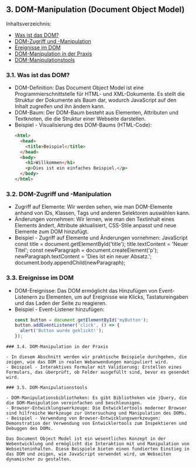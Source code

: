 ## 3. DOM-Manipulation (Document Object Model)

Inhaltsverzeichnis:

- [Was ist das DOM?](#was-ist-das-dom)
- [DOM-Zugriff und -Manipulation](#dom-zugriff-und-manipulation)
- [Ereignisse im DOM](#ereignisse-im-dom)
- [DOM-Manipulation in der Praxis](#dom-manipulation-in-der-praxis)
- [DOM-Manipulationstools](#dom-manipulationstools)

### 3.1. Was ist das DOM?

- DOM-Definition: Das Document Object Model ist eine Programmierschnittstelle für HTML- und XML-Dokumente. Es stellt die Struktur der Dokumente als Baum dar, wodurch JavaScript auf den Inhalt zugreifen und ihn ändern kann.
- DOM-Baum: Der DOM-Baum besteht aus Elementen, Attributen und Textknoten, die die Struktur einer Webseite darstellen.
- Beispiel - Visualisierung des DOM-Baums (HTML-Code):
  ```html
  <html>
    <head>
      <title>Beispiel</title>
    </head>
    <body>
      <h1>Willkommen</h1>
      <p>Dies ist ein einfaches Beispiel.</p>
    </body>
  </html>
  ```

### 3.2. DOM-Zugriff und -Manipulation

- Zugriff auf Elemente: Wir werden sehen, wie man DOM-Elemente anhand von IDs, Klassen, Tags und anderen Selektoren auswählen kann.
- Änderungen vornehmen: Wir lernen, wie man den Textinhalt eines Elements ändert, Attribute aktualisiert, CSS-Stile anpasst und neue Elemente zum DOM hinzufügt.
- Beispiel - Zugriff auf Elemente und Änderungen vornehmen:
  JavaScript
  const title = document.getElementById('title');
  title.textContent = 'Neuer Titel';
  const newParagraph = document.createElement('p');
  newParagraph.textContent = 'Dies ist ein neuer Absatz.';
  document.body.appendChild(newParagraph);

### 3.3. Ereignisse im DOM

- DOM-Ereignisse: Das DOM ermöglicht das Hinzufügen von Event-Listenern zu Elementen, um auf Ereignisse wie Klicks, Tastatureingaben und das Laden der Seite zu reagieren.
- Beispiel - Event-Listener hinzufügen:
  ```JavaScript
  const button = document.getElementById('myButton');
  button.addEventListener('click', () => {
    alert('Button wurde geklickt!');
  });
  ```

```
### 3.4. DOM-Manipulation in der Praxis

- In diesem Abschnitt werden wir praktische Beispiele durchgehen, die zeigen, wie das DOM in realen Webanwendungen manipuliert wird.
- Beispiel - Interaktives Formular mit Validierung: Erstellen eines Formulars, das überprüft, ob Felder ausgefüllt sind, bevor es gesendet wird.

### 3.5. DOM-Manipulationstools

- DOM-Manipulationsbibliotheken: Es gibt Bibliotheken wie jQuery, die die DOM-Manipulation vereinfachen und beschleunigen.
- Browser-Entwicklungswerkzeuge: Die Entwicklertools moderner Browser sind hilfreiche Werkzeuge zur Untersuchung und Manipulation des DOMs.
- Beispiel - Verwendung von Browser-Entwicklungswerkzeugen: Demonstration der Verwendung von Entwicklertools zum Inspektieren und Debuggen des DOMs.

Das Document Object Model ist ein wesentliches Konzept in der Webentwicklung und ermöglicht die Interaktion mit und Manipulation von Webseiteninhalten. Diese Beispiele bieten einen fundierten Einstieg in das DOM und zeigen, wie JavaScript verwendet wird, um Webseiten dynamischer zu gestalten.
```
